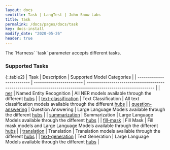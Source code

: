 ```yaml
---
layout: docs
seotitle: Task | LangTest | John Snow Labs
title: Task
permalink: /docs/pages/docs/task
key: docs-install
modify_date: "2020-05-26"
header: true
---
```


<div class="main-docs" markdown="1"><div class="h3-box" markdown="1">
The `Harness` `task` parameter accepts different tasks.

### Supported Tasks

{:.table2}
| Task                      | Description              | Supported Model Categories                                                                                      |
| ------------------------- | ------------------------ | --------------------------------------------------------------------------------------------------------------- |
| [ner](/docs/pages/task/ner)                 | Named Entity Recognition | All NER models available through the different [hubs](https://langtest.org/docs/pages/docs/hub)                 |
| [text-classification](/docs/pages/task/text-classification) | Text Classification      | All text classification models available through the different [hubs](https://langtest.org/docs/pages/docs/hub) |
| [question-answering](/docs/pages/task/question-answering)  | Question Answering       | Large Language Models available through the different [hubs](https://langtest.org/docs/pages/docs/hub)          |
| [summarization](/docs/pages/task/summarization)      | Summarization            | Large Language Models available through the different [hubs](https://langtest.org/docs/pages/docs/hub)          |
| [fill-mask](/docs/pages/task/fill-mask)           | Fill Mask                 | Fill mask models and Large Language Models available through the different [hubs](https://langtest.org/docs/pages/docs/hub)          |
| [translation](/docs/pages/task/translation)         | Translation              | Translation models available through the different [hubs](https://langtest.org/docs/pages/docs/hub)             |
| [text-generation](/docs/pages/task/text-generation)     | Text Generation           | Large Language Models available through the different [hubs](https://langtest.org/docs/pages/docs/hub)          |


</div><div class="h3-box" markdown="1">


</div></div>